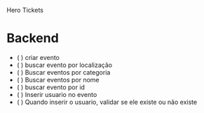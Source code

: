 Hero Tickets

# Backend

- ( )  criar evento
- ( )  buscar evento por localização
- ( )  Buscar eventos por categoria
- ( )  Buscar eventos por nome
- ( )  buscar evento por id
- ( )  Inserir usuario no evento
- ( )  Quando inserir o usuario, validar se ele existe ou não existe